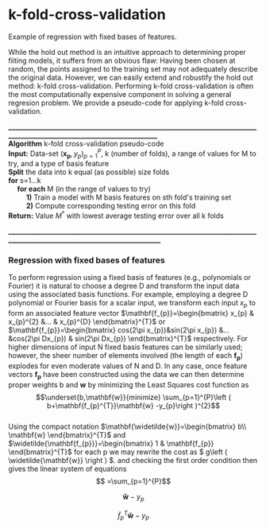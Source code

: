# k-fold-cross-validation
Example of regression with fixed bases of features.

While the hold out method is an intuitive approach to determining proper fiiting models, it suffers from an obvious flaw: 
Having been chosen at random, the points assigned to the training set may not adequately describe the original data. However,
we can easily extend and robustify the hold out method: k-fold cross-validation. Performing k-fold cross-validation is often the
most computationally expensive component in solving a general regresion problem. We provide a pseudo-code for applying k-fold
cross-validation.

**________________________________________________________________________________________________________________________**  
**Algorithm** k-fold cross-validation pseudo-code  
**Input:** Data-set $(\mathbf{x_{p}}, y_{p})_{p=1}^{P}$, k (number of folds), a range of values for M to try, and a type of basis feature  
**Split** the data into k equal (as possible) size folds  
**for** s=1...k  
&emsp; **for each** M (in the range of values to try)  
&emsp; &emsp; **1)** Train a model with M basis features on sth fold's training set  
&emsp; &emsp; **2)** Compute corresponding testing error on this fold  
**Return:** Value $M^{*}$ with lowest average testing error over all k folds 

**_________________________________________________________________________________________________________________________**

### Regression with fixed bases of features  
To perform regression using a fixed basis of features (e.g., polynomials or Fourier) it is natural to choose a degree D and transform the input data using the associated basis functions. For example, employing a degree D polynomial or Fourier basis for a scalar input, we transform each input $x_{p}$ to form an associated feature vector $\mathbf{f_{p}}=\begin{bmatrix}
x_{p} & x_{p}^{2} &...  & x_{p}^{D}
\end{bmatrix}^{T}$ or $\mathbf{f_{p}}=\begin{bmatrix}
 cos(2\pi x_{p})&sin(2\pi x_{p})  &...  &cos(2\pi Dx_{p})  & sin(2\pi Dx_{p})
\end{bmatrix}^{T}$ respectively. For higher dimensions of input N fixed basis features can be similarly used; however, the sheer number of elements involved (the length of each $\mathbf{f_{p}}$) explodes for even moderate values of N and D. In any case, once feature vectors $\mathbf{f_{p}}$ have been constructed using the data we can then determine proper weights b and $\mathbf{w}$ by minimizing the Least Squares cost function as
$$\underset{b,\mathbf{w}}{minimize} \sum_{p=1}^{P}\left ( b+\mathbf{f_{p}^{T}}\mathbf{w} -y_{p}\right )^{2}$$  
Using the compact notation $\mathbf{\widetilde{w}}=\begin{bmatrix}
b\\ \mathbf{w} 
\end{bmatrix}^{T}$ and $\widetilde{\mathbf{f_{p}}}=\begin{bmatrix}
1 & \mathbf{f_{p}}
\end{bmatrix}^{T}$ for each p we may rewrite the cost as $ g\left ( \widetilde{\mathbf{w}} \right ) $. and checking the first order condition then gives the linear system of equations $$ =\sum_{p=1}^{P}$$

$$\mathbf{\widetilde{w}} -y_{p}$$



$$\widetilde{f}_{p}^{T}\mathbf{\widetilde{w}} -y_{p}$$

